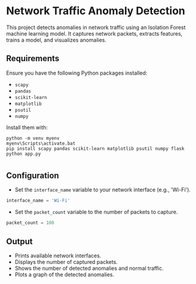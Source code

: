 
# Network Traffic Anomaly Detection

This project detects anomalies in network traffic using an Isolation Forest machine learning model. It captures network packets, extracts features, trains a model, and visualizes anomalies.

## Requirements

Ensure you have the following Python packages installed:

- `scapy`
- `pandas`
- `scikit-learn`
- `matplotlib`
- `psutil`
- `numpy`

Install them with:

```
python -m venv myenv
myenv\Scripts\activate.bat
pip install scapy pandas scikit-learn matplotlib psutil numpy flask
python app.py
```

#
## Configuration

- Set the `interface_name` variable to your network interface (e.g., 'Wi-Fi').

```python
interface_name = 'Wi-Fi'
```

- Set the `packet_count` variable to the number of packets to capture.

```python
packet_count = 100
```

## Output

- Prints available network interfaces.
- Displays the number of captured packets.
- Shows the number of detected anomalies and normal traffic.
- Plots a graph of the detected anomalies.
